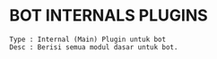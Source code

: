 # BOT INTERNALS PLUGINS

```
Type : Internal (Main) Plugin untuk bot 
Desc : Berisi semua modul dasar untuk bot.
```